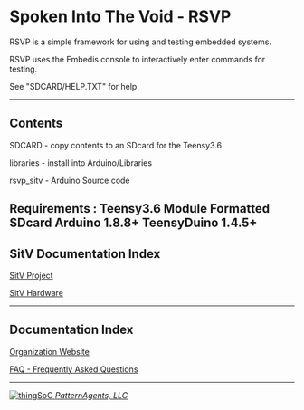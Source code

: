# Spoken Into The Void - RSVP

RSVP is a simple framework for using and testing embedded systems.

RSVP uses the Embedis console to interactively enter commands for testing.

See  "SDCARD/HELP.TXT" for help

--------------------------------------
## Contents

SDCARD    - copy contents to an SDcard for the Teensy3.6

libraries - install into Arduino/Libraries

rsvp_sitv - Arduino Source code

Requirements :
Teensy3.6 Module
Formatted SDcard
Arduino 1.8.8+
TeensyDuino 1.4.5+
---------------------------------------

## SitV Documentation Index <a name="SitV_documentation_index"/>

[SitV Project](https://github.com/PatternAgents/SitV/wiki)

[SitV Hardware](https://github.com/patternagents/SitV/tree/master/SitV/revisions/)


---------------------------------------

## Documentation Index <a name="documentation_index"/>

[Organization Website](http://patternagents.github.io)

[FAQ - Frequently Asked Questions](http://thingsoc.github.io/support/faq.html)

---------------------------------------

[![thingSoC](http://thingsoc.github.io/img/projects/thingSoC/thingSoC_thumb.png?raw=true) 
*PatternAgents, LLC*](http://thingsoc.github.io)
